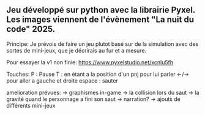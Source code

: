 Jeu développé sur python avec la librairie Pyxel.
Les images viennent de l'évènement "La nuit du code" 2025.
---------------------------------------------------------
Principe: Je prévois de faire un jeu plutot basé sur de la simulation avec des sortes de mini-jeux, que je décrirais au fur et a mesure.

Pour essayer la v1 non finie: https://www.pyxelstudio.net/xcnlu5fh

Touches: 
P : Pause
T : en étant a la position d'un pnj pour lui parler
<-/-> pour aller a gauche et droite
espace : sauter


amelioration prévues:
-> graphismes in-game
-> la collision lors du saut
-> la gravité quand le personnage a fini son saut
-> narration?
-> ajouts de différents mini-jeux

